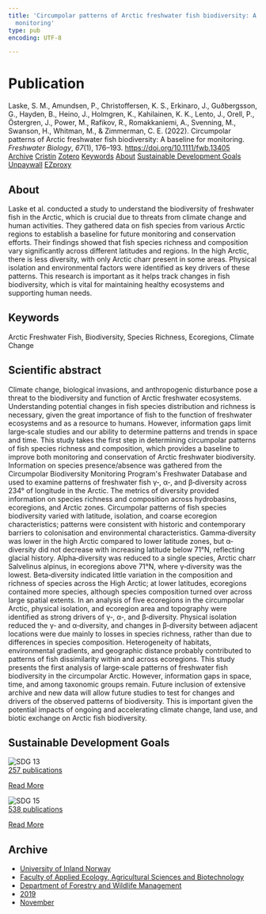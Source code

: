 ```yaml
---
title: 'Circumpolar patterns of Arctic freshwater fish biodiversity: A baseline for
  monitoring'
type: pub
encoding: UTF-8

---
```

<h1>Publication</h1>
<article id="csl-bib-container-H3PNFAVQ" class="csl-bib-container">
  <div class="csl-bib-body"> <div class="csl-entry">Laske, S. M., Amundsen, P., Christoffersen, K. S., Erkinaro, J., Guðbergsson, G., Hayden, B., Heino, J., Holmgren, K., Kahilainen, K. K., Lento, J., Orell, P., Östergren, J., Power, M., Rafikov, R., Romakkaniemi, A., Svenning, M., Swanson, H., Whitman, M., &#38; Zimmerman, C. E. (2022). Circumpolar patterns of Arctic freshwater fish biodiversity: A baseline for monitoring. <i>Freshwater Biology</i>, <i>67</i>(1), 176–193. <a href="https://doi.org/10.1111/fwb.13405">https://doi.org/10.1111/fwb.13405</a></div> </div>
  <div class="csl-bib-buttons">
    <a href="#taxonomy-article-H3PNFAVQ" alt="archive" class="csl-bib-button">Archive</a>
    <a href="https://app.cristin.no/results/show.jsf?id=1747571" alt="Cristin" class="csl-bib-button">Cristin</a>
    <a href="http://zotero.org/groups/5881554/items/H3PNFAVQ" alt="Zotero" class="csl-bib-button">Zotero</a>
    <a href="#keywords-article-H3PNFAVQ" alt="keywords" class="csl-bib-button">Keywords</a>
    <a href="#about-article-H3PNFAVQ" alt="about_pub" class="csl-bib-button">About</a>
    <a href="#sdg-article-H3PNFAVQ" alt="sdg" class="csl-bib-button">Sustainable Development Goals</a>
    <a href="https://doi.org/10.1111/fwb.13405" alt="Unpaywall" class="csl-bib-button">Unpaywall</a>
    <a href="https://doi.org/10.1111/fwb.13405" alt="EZproxy" class="csl-bib-button">EZproxy</a>
  </div>
  <div id="csl-bib-meta-container-H3PNFAVQ"></div>
</article>
<div id="csl-bib-meta-H3PNFAVQ" class="csl-bib-meta">
  <article id="about-article-H3PNFAVQ" class="about_pub-article">
    <h1>About</h1>
    Laske et al. conducted a study to understand the biodiversity of freshwater fish in the Arctic, which is crucial due to threats from climate change and human activities. They gathered data on fish species from various Arctic regions to establish a baseline for future monitoring and conservation efforts. Their findings showed that fish species richness and composition vary significantly across different latitudes and regions. In the high Arctic, there is less diversity, with only Arctic charr present in some areas. Physical isolation and environmental factors were identified as key drivers of these patterns. This research is important as it helps track changes in fish biodiversity, which is vital for maintaining healthy ecosystems and supporting human needs.
  </article>
  <article id="keywords-article-H3PNFAVQ" class="keywords-article">
    <h1>Keywords</h1>
    Arctic Freshwater Fish, Biodiversity, Species Richness, Ecoregions, Climate Change
  </article>
  <article id="abstract-article-H3PNFAVQ" class="abstract-article">
    <h1>Scientific abstract</h1>
    Climate change, biological invasions, and anthropogenic disturbance pose a threat to the biodiversity and function of Arctic freshwater ecosystems. Understanding potential changes in fish species distribution and richness is necessary, given the great importance of fish to the function of freshwater ecosystems and as a resource to humans. However, information gaps limit large‐scale studies and our ability to determine patterns and trends in space and time. This study takes the first step in determining circumpolar patterns of fish species richness and composition, which provides a baseline to improve both monitoring and conservation of Arctic freshwater biodiversity. Information on species presence/absence was gathered from the Circumpolar Biodiversity Monitoring Program's Freshwater Database and used to examine patterns of freshwater fish γ‐, α‐, and β‐diversity across 234° of longitude in the Arctic. The metrics of diversity provided information on species richness and composition across hydrobasins, ecoregions, and Arctic zones. Circumpolar patterns of fish species biodiversity varied with latitude, isolation, and coarse ecoregion characteristics; patterns were consistent with historic and contemporary barriers to colonisation and environmental characteristics. Gamma‐diversity was lower in the high Arctic compared to lower latitude zones, but α‐diversity did not decrease with increasing latitude below 71°N, reflecting glacial history. Alpha‐diversity was reduced to a single species, Arctic charr Salvelinus alpinus, in ecoregions above 71°N, where γ‐diversity was the lowest. Beta‐diversity indicated little variation in the composition and richness of species across the High Arctic; at lower latitudes, ecoregions contained more species, although species composition turned over across large spatial extents. In an analysis of five ecoregions in the circumpolar Arctic, physical isolation, and ecoregion area and topography were identified as strong drivers of γ‐, α‐, and β‐diversity. Physical isolation reduced the γ‐ and α‐diversity, and changes in β‐diversity between adjacent locations were due mainly to losses in species richness, rather than due to differences in species composition. Heterogeneity of habitats, environmental gradients, and geographic distance probably contributed to patterns of fish dissimilarity within and across ecoregions. This study presents the first analysis of large‐scale patterns of freshwater fish biodiversity in the circumpolar Arctic. However, information gaps in space, time, and among taxonomic groups remain. Future inclusion of extensive archive and new data will allow future studies to test for changes and drivers of the observed patterns of biodiversity. This is important given the potential impacts of ongoing and accelerating climate change, land use, and biotic exchange on Arctic fish biodiversity.
  </article>
  <article id="sdg-article-H3PNFAVQ" class="sdg-article">
    <h1>Sustainable Development Goals</h1>
    <div class="sdg-container"><div id="sdg13" class="sdg">
        <img src="{{< params subfolder >}}images/sdg/sdg13_en.png" class="image" alt="SDG 13">
        <div class="sdg-overlay">
          <a href="{{< params subfolder >}}en/archive/?sdg=13#archive" class="sdg-publication-count"><span>257</span> publications</a>
          <p><a href="https://sdgs.un.org/goals/goal13" class="sdg-read-more">Read More</a></p>
        </div>
      </div> <div id="sdg15" class="sdg">
        <img src="{{< params subfolder >}}images/sdg/sdg15_en.png" class="image" alt="SDG 15">
        <div class="sdg-overlay">
          <a href="{{< params subfolder >}}en/archive/?sdg=15#archive" class="sdg-publication-count"><span>538</span> publications</a>
          <p><a href="https://sdgs.un.org/goals/goal15" class="sdg-read-more">Read More</a></p>
        </div>
      </div></div>
  </article>
  <article id="taxonomy-article-H3PNFAVQ" class="taxonomy-article">
    <h1>Archive</h1>
    <ul>
      <li><a href="{{< params subfolder >}}en/archive/?key=3DCRN523">University of Inland Norway</a></li>
      <li><a href="{{< params subfolder >}}en/archive/?key=T77LXH6D">Faculty of Applied Ecology, Agricultural Sciences and Biotechnology</a></li>
      <li><a href="{{< params subfolder >}}en/archive/?key=7TRARPE3">Department of Forestry and Wildlife Management</a></li>
      <li><a href="{{< params subfolder >}}en/archive/?key=MXEW8QDW">2019</a></li>
      <li><a href="{{< params subfolder >}}en/archive/?key=TFQAYV3H">November</a></li>
    </ul>
  </article>
</div>

